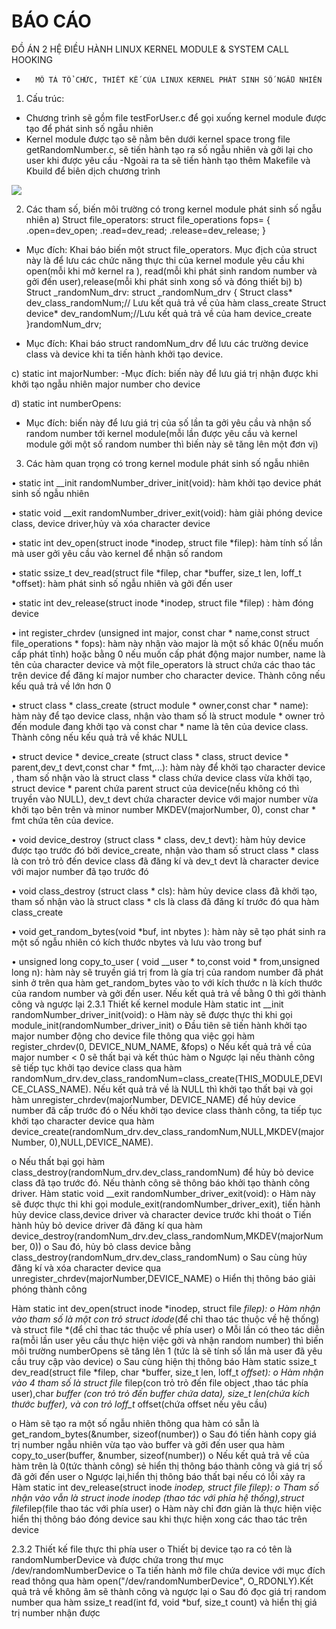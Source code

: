 # BÁO CÁO
 ĐỒ ÁN 2 HỆ ĐIỀU HÀNH
LINUX KERNEL MODULE
& SYSTEM CALL HOOKING

*		MÔ TẢ TỔ CHỨC, THIẾT KẾ CỦA LINUX KERNEL PHÁT SINH SỐ NGẪU NHIÊN

1) Cấu trúc:
- Chương trình sẽ gồm file testForUser.c để gọi xuống kernel module được tạo để phát sinh số ngẫu nhiên 
- Kernel module được tạo sẽ nằm bên dưới kernel space trong file getRandomNumber.c, sẽ tiến hành tạo ra số ngẫu nhiên và gởi lại cho user khi được yêu cầu
-Ngoài ra ta sẽ tiến hành tạo thêm Makefile và Kbuild để biên dịch chương trình
<img src="https://imgur.com/zOKNH94">
 



2) Các tham số, biến môi trường có trong kernel module phát sinh số ngẫu nhiên
a) Struct file_operators:
struct file_operations fops=
{
 	.open=dev_open;
.read=dev_read;
.release=dev_release;
}
- Mục đích: Khai báo biến một struct file_operators. Mục địch của struct này là để lưu các chức năng thực thi của kernel module yêu cầu khi open(mỗi khi mở kernel ra ), read(mỗi khi phát sinh random number và gởi đến user),release(mỗi khi phát sinh xong số và đóng thiết bị)
b) Struct _randomNum_drv:
struct _randomNum_drv 
{
	Struct class* dev_class_randomNum;// Lưu kết quả trả về của hàm class_create
	Struct device* dev_randomNum;//Lưu kết quả trả về của ham device_create
}randomNum_drv;

- Mục đích: Khai báo struct randomNum_drv để lưu các trường device class và device khi ta tiến hành khởi tạo device.

c) static int majorNumber:
-Mục đích: biến này để lưu giá trị nhận được khi khởi tạo ngẫu nhiên major number cho device

d) static int numberOpens:
- Mục đích: biến này để lưu giá trị của số lần ta gởi yêu cầu và nhận số random number tới kernel module(mỗi lần được yêu cầu và kernel module gởi một số random number thì biến này sẽ tăng lên một đơn vị)
3) Các hàm quan trọng có trong kernel module phát sinh số ngẫu nhiên

•	static int __init randomNumber_driver_init(void): hàm khởi tạo device phát sinh số ngẫu nhiên

•	static void __exit  randomNumber_driver_exit(void): hàm giải phóng device class, device driver,hủy và xóa character device 

•	static int dev_open(struct inode *inodep, struct file *filep): hàm tính số lần mà user gởi yêu cầu vào kernel để nhận số random

•	static ssize_t dev_read(struct file *filep, char *buffer, size_t len, loff_t *offset): hàm phát sinh số ngẫu nhiên và gởi đến user

•	static int dev_release(struct inode *inodep, struct file *filep) : hàm đóng device

•	int register_chrdev (unsigned int  major, const char *  name,const struct file_operations *  fops): hàm này nhận vào major là một số khác 0(nếu muốn cấp phát tĩnh) hoặc bằng 0 nếu muốn cấp phát động major number, name là tên của character device và một file_operators là struct chứa các thao tác trên device để đăng kí major number cho character device. Thành công nếu kếu quả trả về lớn hơn 0


•	struct class * class_create (struct module *  owner,const char *  name): hàm này để tạo device class, nhận vào tham số là struct module *  owner trỏ đến module đang khởi tạo và const char *  name là tên của device class. Thành công nếu kếu quả trả về khác NULL


•	struct device * device_create (struct class *  class, struct device *  parent,dev_t  devt,const char *  fmt,...):  hàm này để khởi tạo character device , tham số nhận vào là struct class *  class chứa device class vừa khởi tạo, struct device *  parent chứa parent struct của device(nếu không có thì truyền vào NULL), dev_t  devt chứa character device với major number vừa khởi tạo bên trên và minor number MKDEV(majorNumber, 0), const char *  fmt chứa tên của device.


•	void device_destroy (struct class *  class, dev_t  devt): hàm hủy device được tạo trước đó bởi device_create, nhận vào tham số struct class *  class là con trỏ trỏ đến device class đã đăng kí và dev_t  devt là character device với major number đã tạo trước đó


•	void class_destroy (struct class *  cls): hàm hủy device class đã khởi tạo, tham số nhận vào là struct class *  cls là class đã đăng kí trước đó qua hàm class_create


•	void get_random_bytes(void *buf,  int nbytes ): hàm này sẽ tạo phát sinh ra một số ngẫu nhiên có kích thước nbytes và lưu vào trong buf


•	unsigned long copy_to_user (	void __user *  to,const void *  from,unsigned long  n):  hàm này sẽ truyền giá trị from là gía trị của random number đã phát sinh ở trên qua hàm get_random_bytes vào to với kích thước n là kích thước của random number và gởi đến user. Nếu kết quả trả về bằng 0 thì gởi thành công và ngược lại
2.3.1	Thiết kế kernel module
Hàm static int __init randomNumber_driver_init(void):
o	Hàm này sẽ được thực thi khi gọi module_init(randomNumber_driver_init)
o	Đầu tiên sẽ tiến hành khởi tạo major number động cho device file thông qua việc gọi hàm register_chrdev(0, DEVICE_NUM_NAME, &fops)
o	Nếu kết quả trả về của major number < 0 sẽ thất bại và kết thúc hàm
o	Ngược lại nếu thành công sẽ tiếp tục khởi tạo device class qua hàm randomNum_drv.dev_class_randomNum=class_create(THIS_MODULE,DEVICE_CLASS_NAME). Nếu kết quả trả về là NULL thì khởi tạo thất bại và gọi hàm unregister_chrdev(majorNumber, DEVICE_NAME) để hủy device number đã cấp trước đó
o	Nếu khởi tạo device class thành công, ta tiếp tục khởi tạo character device qua hàm device_create(randomNum_drv.dev_class_randomNum,NULL,MKDEV(majorNumber, 0),NULL,DEVICE_NAME).

o	Nếu thất bại gọi hàm class_destroy(randomNum_drv.dev_class_randomNum) để hủy bỏ device class đã tạo trước đó. Nếu thành công sẽ thông báo khởi tạo thành công driver.
Hàm static void __exit randomNumber_driver_exit(void):
o	Hàm này sẽ được thực thi khi gọi module_exit(randomNumber_driver_exit), tiến hành hủy device class,device driver và character device trước khi thoát
o	Tiến hành hủy bỏ  device driver đã đăng kí qua hàm device_destroy(randomNum_drv.dev_class_randomNum,MKDEV(majorNumber, 0))
o	Sau đó, hủy bỏ class device bằng class_destroy(randomNum_drv.dev_class_randomNum)
o	Sau cùng hủy đăng kí và xóa character device qua unregister_chrdev(majorNumber,DEVICE_NAME)
o	Hiển thị thông báo giải phóng thành công



Hàm static int dev_open(struct inode *inodep, struct file *filep):
o	Hàm nhận vào tham số là một con trỏ struct idode*(để chỉ thao tác thuộc về hệ thống) và struct file *(để chỉ thac tác thuộc về phía user)
o	Mỗi lần có theo tác diễn ra(mỗi lần user yêu cầu thực hiện việc gởi và nhận random number) thì biến môi trường numberOpens sẽ tăng lên 1 (tức là sẽ tính số lần mà user đã yêu cầu truy cập vào device)
o	Sau cùng hiện thị thông báo
Hàm static ssize_t dev_read(struct file *filep, char *buffer, size_t len, loff_t *offset):
o	Hàm nhận vào 4 tham số là struct file* filep(con trỏ trỏ đến file object ,thao tác phía user),char *buffer (con trỏ trỏ đến buffer chứa data), size_t len(chứa kích thước buffer), và con trỏ loff_t* offset(chứa offset nếu yêu cầu)

o	Hàm sẽ tạo ra một số ngẫu nhiên thông qua hàm có sẵn là get_random_bytes(&number, sizeof(number))
o	 Sau đó tiến hành copy giá trị number ngẫu nhiên vừa tạo vào buffer và gởi đến user qua hàm copy_to_user(buffer, &number, sizeof(number))
o	Nếu kết quả trả về của hàm trên là 0(tức thành công) sẻ hiển thị thông báo thành công và giá trị số đã gởi đến user
o	Ngược lại,hiển thị thông báo thất bại nếu có lỗi xảy ra
Hàm static int dev_release(struct inode *inodep, struct file *filep):
o	Tham số nhận vào vẫn là struct inode* inodep (thao tác với phía hệ thống),struct file*filep(file thao tác với phía user)
o	Hàm này chỉ đơn giản là thực hiện việc hiển thị thông báo đóng device sau khi thực hiện xong các thao tác trên device

2.3.2	Thiết kế file thực thi phía user
o	Thiết bị device tạo ra có tên là randomNumberDevice và được chứa trong thư mục /dev/randomNumberDevice
o	Ta tiến hành mở file chứa device với mục đích read thông qua hàm open("/dev/randomNumberDevice", O_RDONLY).Kết quả trả về không âm sẽ thành công và ngược lại
o	Sau đó đọc giá trị random number qua hàm ssize_t read(int fd, void *buf, size_t count) và hiển thị giá trị number nhận được


